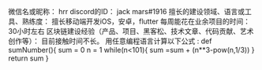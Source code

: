 微信名或昵称： hrr
discord的ID： jack mars#1916
擅长的建设领域、语言或工具、熟练度： 擅长移动端开发iOS，安卓，flutter
每周能花在业余项目的时间： 30小时左右
区块链建设经验（产品、项目、黑客松、技术文章、代码贡献、艺术创作等）： 目前接触时间不长。
用任意编程语言计算以下公式 :
def sumNumber(){
    sum = 0
    n = 1
    while(n<101){
        sum =sum + (n**3-pow(n,1/3))
    }
    return sum
}
